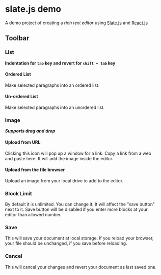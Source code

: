 # slate.js demo

A demo project of creating a _rich text editor_ using [Slate.js](https://github.com/ianstormtaylor/slate) and [React.js](https://reactjs.org/)

## Toolbar

### List

**Indentation for `tab` key and revert for `shift + tab` key**

#### Ordered List

Make selected paragraphs into an ordered list.

#### Un-ordered List

Make selected paragraphs into an unordered list.

### Image

_**Supports drag and drop**_

#### Upload from URL

Clicking this icon will pop up a window for a link. Copy a link from a web and paste here. It will add the image inside the editor.

#### Upload from the file browser

Upload an image from your local drive to add to the editor.

### Block Limit

By default it is unlimited. You can change it. It will affect the "save button" next to it. Save button will be disabled if you enter more blocks at your editor than allowed number.

### Save

This will save your document at local storage. If you reload your browser, your file should be unchanged, if you save before reloading.

### Cancel

This will cancel your changes and revert your document as last saved one.
